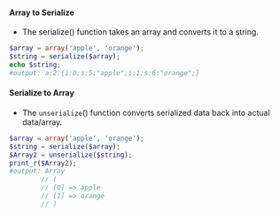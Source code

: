 #### Array to Serialize
* The serialize() function takes an array and converts it to a string.

```php
$array = array('apple', 'orange');
$string = serialize($array);
echo $string;
#output: a:2:{i:0;s:5:"apple";i:1;s:6:"orange";}
```

#### Serialize to Array 
* The `unserialize`() function converts serialized data back into actual data/array.

```php
$array = array('apple', 'orange');
$string = serialize($array);
$Array2 = unserialize($string);
print_r($Array2);
#output: Array
		// (
		// [0] => apple
		// [1] => orange
		// )
